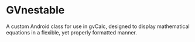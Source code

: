 # GVnestable

A custom Android class for use in gvCalc, designed to display mathematical equations in a flexible, yet properly formatted manner.
